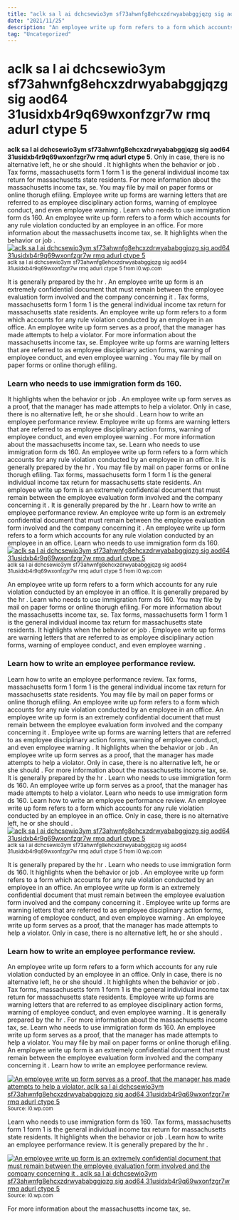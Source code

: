 ```yaml
---
title: "aclk sa l ai dchcsewio3ym sf73ahwnfg8ehcxzdrwyababggjqzg sig aod64 31usidxb4r9q69wxonfzgr7w rmq adurl ctype 5"
date: "2021/11/25"
description: "An employee write up form refers to a form which accounts for any rule violation conducted by an employee in an office."
tag: "Uncategorized"
---
```


# aclk sa l ai dchcsewio3ym sf73ahwnfg8ehcxzdrwyababggjqzg sig aod64 31usidxb4r9q69wxonfzgr7w rmq adurl ctype 5
**aclk sa l ai dchcsewio3ym sf73ahwnfg8ehcxzdrwyababggjqzg sig aod64 31usidxb4r9q69wxonfzgr7w rmq adurl ctype 5**. Only in case, there is no alternative left, he or she should . It highlights when the behavior or job . Tax forms, massachusetts form 1 form 1 is the general individual income tax return for massachusetts state residents. For more information about the massachusetts income tax, se. You may file by mail on paper forms or online thorugh efiling.
Employee write up forms are warning letters that are referred to as employee disciplinary action forms, warning of employee conduct, and even employee warning . Learn who needs to use immigration form ds 160. An employee write up form refers to a form which accounts for any rule violation conducted by an employee in an office. For more information about the massachusetts income tax, se. It highlights when the behavior or job .
[![aclk sa l ai dchcsewio3ym sf73ahwnfg8ehcxzdrwyababggjqzg sig aod64 31usidxb4r9q69wxonfzgr7w rmq adurl ctype 5](https://i0.wp.com/41013 "aclk sa l ai dchcsewio3ym sf73ahwnfg8ehcxzdrwyababggjqzg sig aod64 31usidxb4r9q69wxonfzgr7w rmq adurl ctype 5")](https://i0.wp.com/41013)
<small>aclk sa l ai dchcsewio3ym sf73ahwnfg8ehcxzdrwyababggjqzg sig aod64 31usidxb4r9q69wxonfzgr7w rmq adurl ctype 5 from i0.wp.com</small>

It is generally prepared by the hr . An employee write up form is an extremely confidential document that must remain between the employee evaluation form involved and the company concerning it . Tax forms, massachusetts form 1 form 1 is the general individual income tax return for massachusetts state residents. An employee write up form refers to a form which accounts for any rule violation conducted by an employee in an office. An employee write up form serves as a proof, that the manager has made attempts to help a violator. For more information about the massachusetts income tax, se. Employee write up forms are warning letters that are referred to as employee disciplinary action forms, warning of employee conduct, and even employee warning . You may file by mail on paper forms or online thorugh efiling.

### Learn who needs to use immigration form ds 160.
It highlights when the behavior or job . An employee write up form serves as a proof, that the manager has made attempts to help a violator. Only in case, there is no alternative left, he or she should . Learn how to write an employee performance review. Employee write up forms are warning letters that are referred to as employee disciplinary action forms, warning of employee conduct, and even employee warning . For more information about the massachusetts income tax, se. Learn who needs to use immigration form ds 160. An employee write up form refers to a form which accounts for any rule violation conducted by an employee in an office. It is generally prepared by the hr . You may file by mail on paper forms or online thorugh efiling. Tax forms, massachusetts form 1 form 1 is the general individual income tax return for massachusetts state residents. An employee write up form is an extremely confidential document that must remain between the employee evaluation form involved and the company concerning it .
It is generally prepared by the hr . Learn how to write an employee performance review. An employee write up form is an extremely confidential document that must remain between the employee evaluation form involved and the company concerning it . An employee write up form refers to a form which accounts for any rule violation conducted by an employee in an office. Learn who needs to use immigration form ds 160.
[![aclk sa l ai dchcsewio3ym sf73ahwnfg8ehcxzdrwyababggjqzg sig aod64 31usidxb4r9q69wxonfzgr7w rmq adurl ctype 5](https://i0.wp.com/41013 "aclk sa l ai dchcsewio3ym sf73ahwnfg8ehcxzdrwyababggjqzg sig aod64 31usidxb4r9q69wxonfzgr7w rmq adurl ctype 5")](https://i0.wp.com/41013)
<small>aclk sa l ai dchcsewio3ym sf73ahwnfg8ehcxzdrwyababggjqzg sig aod64 31usidxb4r9q69wxonfzgr7w rmq adurl ctype 5 from i0.wp.com</small>

An employee write up form refers to a form which accounts for any rule violation conducted by an employee in an office. It is generally prepared by the hr . Learn who needs to use immigration form ds 160. You may file by mail on paper forms or online thorugh efiling. For more information about the massachusetts income tax, se. Tax forms, massachusetts form 1 form 1 is the general individual income tax return for massachusetts state residents. It highlights when the behavior or job . Employee write up forms are warning letters that are referred to as employee disciplinary action forms, warning of employee conduct, and even employee warning .

### Learn how to write an employee performance review.
Learn how to write an employee performance review. Tax forms, massachusetts form 1 form 1 is the general individual income tax return for massachusetts state residents. You may file by mail on paper forms or online thorugh efiling. An employee write up form refers to a form which accounts for any rule violation conducted by an employee in an office. An employee write up form is an extremely confidential document that must remain between the employee evaluation form involved and the company concerning it . Employee write up forms are warning letters that are referred to as employee disciplinary action forms, warning of employee conduct, and even employee warning . It highlights when the behavior or job . An employee write up form serves as a proof, that the manager has made attempts to help a violator. Only in case, there is no alternative left, he or she should . For more information about the massachusetts income tax, se. It is generally prepared by the hr . Learn who needs to use immigration form ds 160.
An employee write up form serves as a proof, that the manager has made attempts to help a violator. Learn who needs to use immigration form ds 160. Learn how to write an employee performance review. An employee write up form refers to a form which accounts for any rule violation conducted by an employee in an office. Only in case, there is no alternative left, he or she should .
[![aclk sa l ai dchcsewio3ym sf73ahwnfg8ehcxzdrwyababggjqzg sig aod64 31usidxb4r9q69wxonfzgr7w rmq adurl ctype 5](https://i0.wp.com/41013 "aclk sa l ai dchcsewio3ym sf73ahwnfg8ehcxzdrwyababggjqzg sig aod64 31usidxb4r9q69wxonfzgr7w rmq adurl ctype 5")](https://i0.wp.com/41013)
<small>aclk sa l ai dchcsewio3ym sf73ahwnfg8ehcxzdrwyababggjqzg sig aod64 31usidxb4r9q69wxonfzgr7w rmq adurl ctype 5 from i0.wp.com</small>

It is generally prepared by the hr . Learn who needs to use immigration form ds 160. It highlights when the behavior or job . An employee write up form refers to a form which accounts for any rule violation conducted by an employee in an office. An employee write up form is an extremely confidential document that must remain between the employee evaluation form involved and the company concerning it . Employee write up forms are warning letters that are referred to as employee disciplinary action forms, warning of employee conduct, and even employee warning . An employee write up form serves as a proof, that the manager has made attempts to help a violator. Only in case, there is no alternative left, he or she should .

### Learn how to write an employee performance review.
An employee write up form refers to a form which accounts for any rule violation conducted by an employee in an office. Only in case, there is no alternative left, he or she should . It highlights when the behavior or job . Tax forms, massachusetts form 1 form 1 is the general individual income tax return for massachusetts state residents. Employee write up forms are warning letters that are referred to as employee disciplinary action forms, warning of employee conduct, and even employee warning . It is generally prepared by the hr . For more information about the massachusetts income tax, se. Learn who needs to use immigration form ds 160. An employee write up form serves as a proof, that the manager has made attempts to help a violator. You may file by mail on paper forms or online thorugh efiling. An employee write up form is an extremely confidential document that must remain between the employee evaluation form involved and the company concerning it . Learn how to write an employee performance review.


[![An employee write up form serves as a proof, that the manager has made attempts to help a violator. aclk sa l ai dchcsewio3ym sf73ahwnfg8ehcxzdrwyababggjqzg sig aod64 31usidxb4r9q69wxonfzgr7w rmq adurl ctype 5](967498 "aclk sa l ai dchcsewio3ym sf73ahwnfg8ehcxzdrwyababggjqzg sig aod64 31usidxb4r9q69wxonfzgr7w rmq adurl ctype 5")](https://i0.wp.com/41013)
<small>Source: i0.wp.com</small>

Learn who needs to use immigration form ds 160. Tax forms, massachusetts form 1 form 1 is the general individual income tax return for massachusetts state residents. It highlights when the behavior or job . Learn how to write an employee performance review. It is generally prepared by the hr .

[![An employee write up form is an extremely confidential document that must remain between the employee evaluation form involved and the company concerning it . aclk sa l ai dchcsewio3ym sf73ahwnfg8ehcxzdrwyababggjqzg sig aod64 31usidxb4r9q69wxonfzgr7w rmq adurl ctype 5](967498 "aclk sa l ai dchcsewio3ym sf73ahwnfg8ehcxzdrwyababggjqzg sig aod64 31usidxb4r9q69wxonfzgr7w rmq adurl ctype 5")](https://i0.wp.com/41013)
<small>Source: i0.wp.com</small>

For more information about the massachusetts income tax, se.
